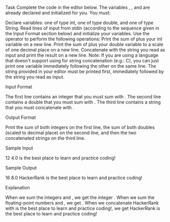 Task Complete the code in the editor below. The variables , , and are already declared and initialized for you. You must:

Declare variables: one of type int, one of type double, and one of type String. Read lines of input from stdin (according to the sequence given in the Input Format section below) and initialize your variables. Use the operator to perform the following operations: Print the sum of plus your int variable on a new line. Print the sum of plus your double variable to a scale of one decimal place on a new line. Concatenate with the string you read as input and print the result on a new line. Note: If you are using a language that doesn't support using for string concatenation (e.g.: C), you can just print one variable immediately following the other on the same line. The string provided in your editor must be printed first, immediately followed by the string you read as input.

Input Format

The first line contains an integer that you must sum with . The second line contains a double that you must sum with . The third line contains a string that you must concatenate with .

Output Format

Print the sum of both integers on the first line, the sum of both doubles (scaled to decimal place) on the second line, and then the two concatenated strings on the third line.

Sample Input

12 4.0 is the best place to learn and practice coding!

Sample Output

16 8.0 HackerRank is the best place to learn and practice coding!

Explanation

When we sum the integers and , we get the integer . When we sum the floating-point numbers and , we get . When we concatenate HackerRank with is the best place to learn and practice coding!, we get HackerRank is the best place to learn and practice coding!
